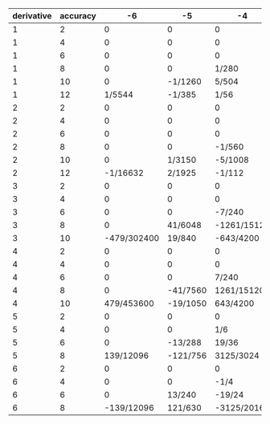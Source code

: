 |derivative|accuracy|-6|-5|-4|-3|-2|-1|0|1|2|3|4|5|6|
|----|----|----|----|----|----|----|----|----|----|----|----|----|----|----|
|1|2|0|0|0|0|0|-1/2|0|1/2|0|0|0|0|0|
|1|4|0|0|0|0|1/12|-2/3|0|2/3|-1/12|0|0|0|0|
|1|6|0|0|0|-1/60|3/20|-3/4|0|3/4|-3/20|1/60|0|0|0|
|1|8|0|0|1/280|-4/105|1/5|-4/5|0|4/5|-1/5|4/105|-1/280|0|0|
|1|10|0|-1/1260|5/504|-5/84|5/21|-5/6|0|5/6|-5/21|5/84|-5/504|1/1260|0|
|1|12|1/5544|-1/385|1/56|-5/63|15/56|-6/7|0|6/7|-15/56|5/63|-1/56|1/385|-1/5544|
|2|2|0|0|0|0|0|1|-2|1|0|0|0|0|0|
|2|4|0|0|0|0|-1/12|4/3|-5/2|4/3|-1/12|0|0|0|0|
|2|6|0|0|0|1/90|-3/20|3/2|-49/18|3/2|-3/20|1/90|0|0|0|
|2|8|0|0|-1/560|8/315|-1/5|8/5|-205/72|8/5|-1/5|8/315|-1/560|0|0|
|2|10|0|1/3150|-5/1008|5/126|-5/21|5/3|-5269/1800|5/3|-5/21|5/126|-5/1008|1/3150|0|
|2|12|-1/16632|2/1925|-1/112|10/189|-15/56|12/7|-5369/1800|12/7|-15/56|10/189|-1/112|2/1925|-1/16632|
|3|2|0|0|0|0|-1/2|1|0|-1|1/2|0|0|0|0|
|3|4|0|0|0|1/8|-1|13/8|0|-13/8|1|-1/8|0|0|0|
|3|6|0|0|-7/240|3/10|-169/120|61/30|0|-61/30|169/120|-3/10|7/240|0|0|
|3|8|0|41/6048|-1261/15120|541/1120|-4369/2520|1669/720|0|-1669/720|4369/2520|-541/1120|1261/15120|-41/6048|0|
|3|10|-479/302400|19/840|-643/4200|4969/7560|-4469/2240|1769/700|0|-1769/700|4469/2240|-4969/7560|643/4200|-19/840|479/302400|
|4|2|0|0|0|0|1|-4|6|-4|1|0|0|0|0|
|4|4|0|0|0|-1/6|2|-13/2|28/3|-13/2|2|-1/6|0|0|0|
|4|6|0|0|7/240|-2/5|169/60|-122/15|91/8|-122/15|169/60|-2/5|7/240|0|0|
|4|8|0|-41/7560|1261/15120|-541/840|4369/1260|-1669/180|1529/120|-1669/180|4369/1260|-541/840|1261/15120|-41/7560|0|
|4|10|479/453600|-19/1050|643/4200|-4969/5670|4469/1120|-1769/175|37037/2700|-1769/175|4469/1120|-4969/5670|643/4200|-19/1050|479/453600|
|5|2|0|0|0|-1/2|2|-5/2|0|5/2|-2|1/2|0|0|0|
|5|4|0|0|1/6|-3/2|13/3|-29/6|0|29/6|-13/3|3/2|-1/6|0|0|
|5|6|0|-13/288|19/36|-87/32|13/2|-323/48|0|323/48|-13/2|87/32|-19/36|13/288|0|
|5|8|139/12096|-121/756|3125/3024|-3011/756|33853/4032|-1039/126|0|1039/126|-33853/4032|3011/756|-3125/3024|121/756|-139/12096|
|6|2|0|0|0|1|-6|15|-20|15|-6|1|0|0|0|
|6|4|0|0|-1/4|3|-13|29|-75/2|29|-13|3|-1/4|0|0|
|6|6|0|13/240|-19/24|87/16|-39/2|323/8|-1023/20|323/8|-39/2|87/16|-19/24|13/240|0|
|6|8|-139/12096|121/630|-3125/2016|3011/378|-33853/1344|1039/21|-44473/720|1039/21|-33853/1344|3011/378|-3125/2016|121/630|-139/12096|
